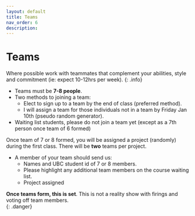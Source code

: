 ```yaml
---
layout: default
title: Teams
nav_order: 6
description:
---
```


# Teams

Where possible work with teammates that complement your abilities, style and commitment (ie: expect 10-12hrs per week).
{: .info}

* Teams must be **7-8 people**.
* Two methods to joining a team:
    - Elect to sign up to a team by the end of class (preferred method).
    - I will assign a team for those individuals not in a team by Friday Jan 10th (pseudo random generator).
* Waiting list students, please do not join a team yet (except as a 7th person once team of 6 formed)

Once team of 7 or 8 formed, you will be assigned a project (randomly) during the first class. There will be **two** teams per project.

* A member of your team should send us:
    - Names and UBC student id of 7 or 8 members.
    - Please highlight any additional team members on the course waiting list.
    - Project assigned


**Once teams form, this is set**. This is not a reality show with firings and voting off team members.  
{: .danger}  

